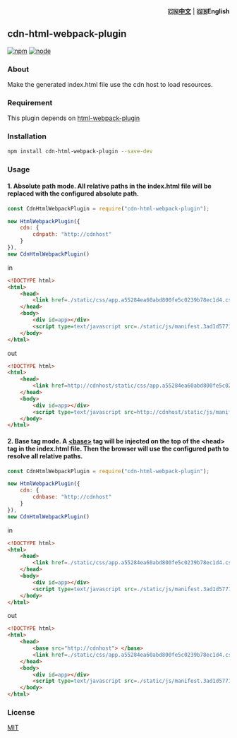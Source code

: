 <div align="right"><strong>🇨🇳<a href="./README-cn.md">中文</a></strong> | <strong>🇬🇧English</strong></div>

## cdn-html-webpack-plugin

[![npm][npm]][npm-url]
[![node][node]][node-url]

### About

Make the generated index.html file use the cdn host to load resources.

### Requirement

This plugin depends on [html-webpack-plugin](https://github.com/jantimon/html-webpack-plugin)

### Installation

```bash
npm install cdn-html-webpack-plugin --save-dev
```

### Usage

#### 1. Absolute path mode. All relative paths in the index.html file will be replaced with the configured absolute path.

```javascript
const CdnHtmlWebpackPlugin = require("cdn-html-webpack-plugin");

new HtmlWebpackPlugin({
    cdn: {
        cdnpath: "http://cdnhost"
    }
}),
new CdnHtmlWebpackPlugin()
```

in

```html
<!DOCTYPE html>
<html>
    <head>
        <link href=./static/css/app.a55284ea60abd800fe5c0239b78ec1d4.css rel=stylesheet>
    </head>
    <body>
        <div id=app></div>
        <script type=text/javascript src=./static/js/manifest.3ad1d5771e9b13dbdad2.js> </script>
    </body> 
</html>
```
out

```html
<!DOCTYPE html>
<html>
    <head>
        <link href=http://cdnhost/static/css/app.a55284ea60abd800fe5c0239b78ec1d4.css rel=stylesheet>
    </head>
    <body>
        <div id=app></div>
        <script type=text/javascript src=http://cdnhost/static/js/manifest.3ad1d5771e9b13dbdad2.js> </script>
    </body> 
</html>
```

#### 2. Base tag mode. A [&lt;base&gt;](https://developer.mozilla.org/zh-CN/docs/Web/HTML/Element/base) tag will be injected on the top of the &lt;head&gt; tag in the index.html file. Then the browser will use the configured path to resolve all relative paths.

```javascript
const CdnHtmlWebpackPlugin = require("cdn-html-webpack-plugin");

new HtmlWebpackPlugin({
    cdn: {
        cdnbase: "http://cdnhost"
    }
}),
new CdnHtmlWebpackPlugin()
```

in

```html
<!DOCTYPE html>
<html>
    <head>
        <link href=./static/css/app.a55284ea60abd800fe5c0239b78ec1d4.css rel=stylesheet>
    </head>
    <body>
        <div id=app></div>
        <script type=text/javascript src=./static/js/manifest.3ad1d5771e9b13dbdad2.js> </script>
    </body> 
</html>
```
out

```html
<!DOCTYPE html>
<html>
    <head>
        <base src="http://cdnhost"> </base>
        <link href=./static/css/app.a55284ea60abd800fe5c0239b78ec1d4.css rel=stylesheet>
    </head>
    <body>
        <div id=app></div>
        <script type=text/javascript src=./static/js/manifest.3ad1d5771e9b13dbdad2.js> </script>
    </body> 
</html>
```

### License
[MIT](https://opensource.org/licenses/mit-license.php)

[npm]: https://img.shields.io/npm/v/cdn-html-webpack-plugin.svg
[npm-url]: https://www.npmjs.com/package/cdn-html-webpack-plugin

[node]: https://img.shields.io/node/v/cdn-html-webpack-plugin.svg
[node-url]: https://nodejs.org
